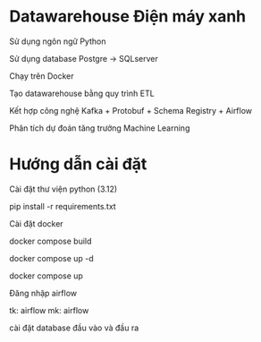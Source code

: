 # Datawarehouse Điện máy xanh
Sử dụng ngôn ngữ Python

Sử dụng database Postgre -> SQLserver

Chạy trên Docker

Tạo datawarehouse bằng quy trình ETL 

Kết hợp công nghệ Kafka + Protobuf + Schema Registry + Airflow

Phân tích dự đoán tăng trưởng Machine Learning

# Hướng dẫn cài đặt

Cài đặt thư viện python (3.12)

pip install -r requirements.txt

Cài đặt docker

docker compose build 

docker compose up -d

docker compose up

Đăng nhập airflow 

tk: airflow mk: airflow

cài đặt database đầu vào và đầu ra